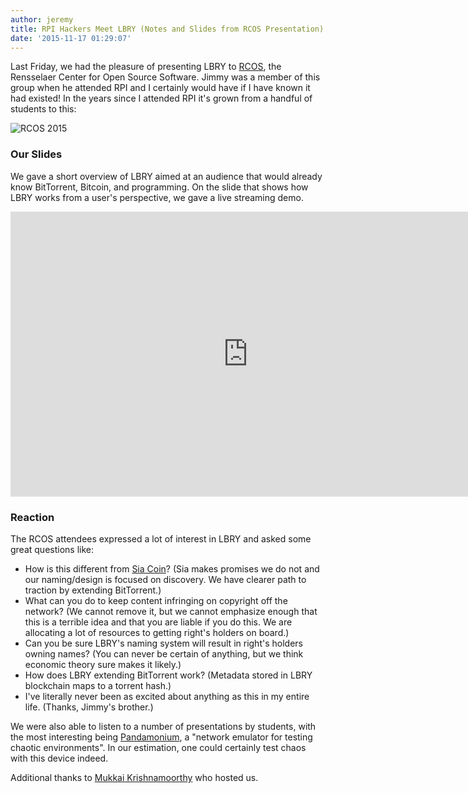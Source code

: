 ```yaml
---
author: jeremy
title: RPI Hackers Meet LBRY (Notes and Slides from RCOS Presentation)
date: '2015-11-17 01:29:07'
---
```


Last Friday, we had the pleasure of presenting LBRY to [RCOS](http://rcos.rpi.edu/), the Rensselaer Center for Open Source Software. Jimmy was a member of this group when he attended RPI and I certainly would have if I have known it had existed! In the years since I attended RPI it's grown from a handful of students to this:

![RCOS 2015](http://rcos.rpi.edu/site-media/rcos/images/spring2015-group.jpg)

### Our Slides

We gave a short overview of LBRY aimed at an audience that would already know BitTorrent, Bitcoin, and programming. On the slide that shows how LBRY works from a user's perspective, we gave a live streaming demo.

<iframe src="https://docs.google.com/presentation/d/1eS1nFGjbPHOt_B8aMVqrylvYNnSRm2J_vI7BACztmVY/embed?start=false&loop=false&delayms=60000" frameborder="0" width="760" height="456" allowfullscreen="true" mozallowfullscreen="true" webkitallowfullscreen="true"></iframe>


### Reaction
The RCOS attendees expressed a lot of interest in LBRY and asked some great questions like:

* How is this different from [Sia Coin](https://sia.tech/)? (Sia makes promises we do not and our naming/design is focused on discovery. We have clearer path to traction by extending BitTorrent.)
* What can you do to keep content infringing on copyright off the network? (We cannot remove it, but we cannot emphasize enough that this is a terrible idea and that you are liable if you do this. We are allocating a lot of resources to getting right's holders on board.)
* Can you be sure LBRY's naming system will result in right's holders owning names? (You can never be certain of anything, but we think economic theory sure makes it likely.)
* How does LBRY extending BitTorrent work? (Metadata stored in LBRY blockchain maps to a torrent hash.)
* I've literally never been as excited about anything as this in my entire life. (Thanks, Jimmy's brother.)

We were also able to listen to a number of presentations by students, with the most interesting being [Pandamonium](https://github.com/mwdewey/pandamonium), a "network emulator for testing chaotic environments". In our estimation, one could certainly test chaos with this device indeed.

Additional thanks to [Mukkai Krishnamoorthy](http://www.cs.rpi.edu/~moorthy/) who hosted us.



